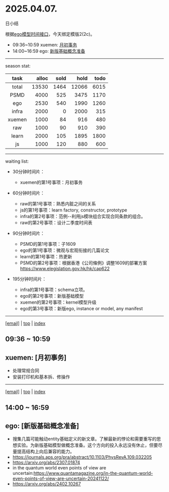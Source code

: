 # 2025.04.07.
日小结

<a id="top"></a>
根据[ego模型时间接口](https://gitee.com/hyg/blog/blob/master/timeflow.md)，今天绑定模版2(2c)。

<a id="index"></a>
- 09:36~10:59	xuemen: [月初事务](#20250407093600)
- 14:00~16:59	ego: [新版基础概念准备](#20250407140000)

---
season stat:

| task | alloc | sold | hold | todo |
| :---: | ---: | ---: | ---: | ---: |
| total | 13530 | 1464 | 12066 | 6015 |
| PSMD | 4000 | 525 | 3475 | 1170 |
| ego | 2530 | 540 | 1990 | 1260 |
| infra | 2000 | 0 | 2000 | 315 |
| xuemen | 1000 | 84 | 916 | 480 |
| raw | 1000 | 90 | 910 | 390 |
| learn | 2000 | 105 | 1895 | 1800 |
| js | 1000 | 120 | 880 | 600 |

---
waiting list:


- 30分钟时间片：
  - xuemen的第1号事项：月初事务

- 60分钟时间片：
  - raw的第1号事项：熟悉内脏之间的关系
  - js的第1号事项：learn factory, constructor, prototype
  - infra的第2号事项：范例--利用js模块组合实现合同条款的组合。
  - raw的第2号事项：设计二季度时间表

- 90分钟时间片：
  - PSMD的第1号事项：子1609
  - ego的第1号事项：微观与宏观衔接的几篇论文
  - learn的第1号事项：热更新
  - PSMD的第2号事项：根据香港《公司條例》调整1609的部署方案 https://www.elegislation.gov.hk/hk/cap622

- 195分钟时间片：
  - infra的第1号事项：schema立项。
  - ego的第2号事项：新版基础模型
  - xuemen的第2号事项：kernel模型升级
  - ego的第3号事项：新版ego, instance or model, any manifest

---
<a href="mailto:huangyg@mars22.com?subject=关于2025.04.07.[月初事务]任务&body=日期: 2025.04.07.%0D%0A序号: 3%0D%0A手稿:../../draft/2025/20250407.a.md%0D%0A---请勿修改邮件主题及以上内容 从下一行开始写您的想法---%0D%0A">[email]</a> | [top](#top) | [index](#index)
<a id="20250407093600"></a>
## 09:36 ~ 10:59
## xuemen: [月初事务]

- 处理常规合同
- 安装打印机和基本拆、修操作
---
<a href="mailto:huangyg@mars22.com?subject=关于2025.04.07.[新版基础概念准备]任务&body=日期: 2025.04.07.%0D%0A序号: 5%0D%0A手稿:../../draft/2025/20250407.b.md%0D%0A---请勿修改邮件主题及以上内容 从下一行开始写您的想法---%0D%0A">[email]</a> | [top](#top) | [index](#index)
<a id="20250407140000"></a>
## 14:00 ~ 16:59
## ego: [新版基础概念准备]

- 搜集几篇可能触动entity基础定义的新文章。了解最新的悖论和需要重写的思想实验。为新版基础模型做概念准备。这个方向的投入永远没有休止，但要尽量提高结构上向后兼容的能力。
- https://journals.aps.org/pra/abstract/10.1103/PhysRevA.109.032205
- https://arxiv.org/abs/2307.01874
- in the quantum world even points of view are uncertain:https://www.quantamagazine.org/in-the-quantum-world-even-points-of-view-are-uncertain-20241122/
- https://arxiv.org/abs/2402.10267